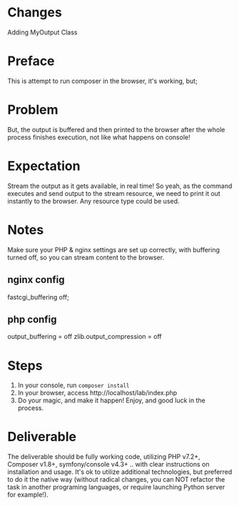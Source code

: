 # Changes
Adding MyOutput Class

# Preface
This is attempt to run composer in the browser, it's working, but;

# Problem
But, the output is buffered and then printed to the browser after the whole process finishes execution, not like what happens on console!

# Expectation
Stream the output as it gets available, in real time!
So yeah, as the command executes and send output to the stream resource, 
we need to print it out instantly to the browser. Any resource type could be used.

# Notes
Make sure your PHP & nginx settings are set up correctly, with buffering turned off, so you can stream content to the browser.

## nginx config
fastcgi_buffering off;

## php config
output_buffering = off
zlib.output_compression = off

# Steps
1. In your console, run `composer install`
2. In your browser, access http://localhost/lab/index.php
3. Do your magic, and make it happen! Enjoy, and good luck in the process.

# Deliverable
The deliverable should be fully working code, utilizing PHP v7.2+, Composer v1.8+, symfony/console v4.3+ .. with clear instructions on installation and usage. It's ok to utilize additional technologies, but preferred to do it the native way  (without radical changes, you can NOT refactor the task in another programing languages, or require launching Python server for example!).
